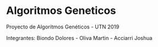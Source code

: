 # Algoritmos Geneticos
Proyecto de Algoritmos Genéticos - UTN 2019

Integrantes:
Biondo Dolores -
Oliva Martin -
Acciarri Joshua
